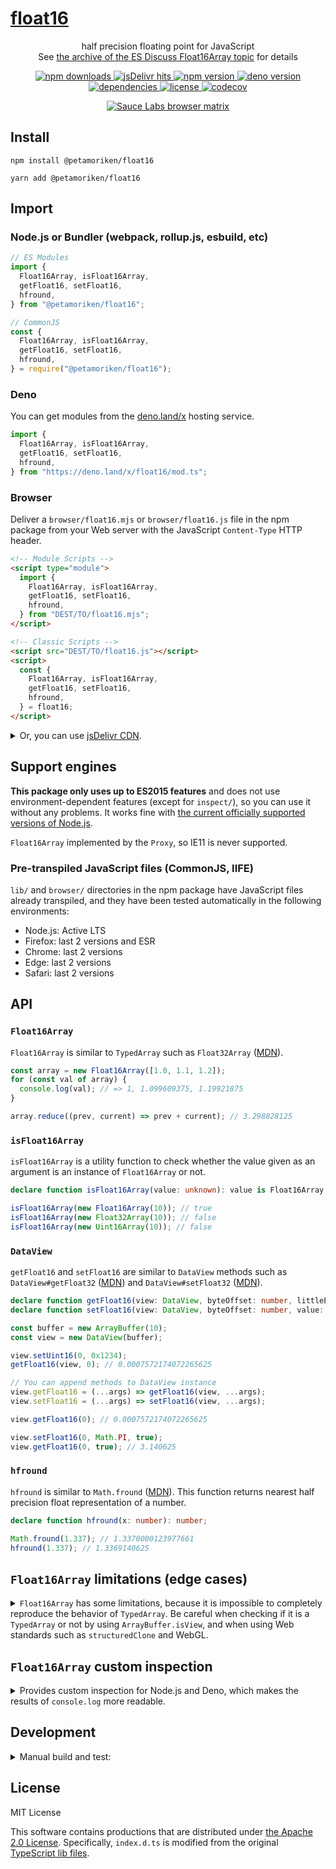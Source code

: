 # <a href="https://git.io/float16">float16</a>

<p align="center">
  half precision floating point for JavaScript<br>
  See <a href="https://esdiscuss.org/topic/float16array">the archive of the ES Discuss Float16Array topic</a> for details
</p>

<p align="center">
  <a href="https://www.npmjs.com/package/@petamoriken/float16">
    <img src="https://img.shields.io/npm/dw/@petamoriken/float16?logo=npm&amp;style=flat-square" alt="npm downloads">
  </a>
  <a href="https://www.jsdelivr.com/package/npm/@petamoriken/float16">
    <img src="https://img.shields.io/jsdelivr/npm/hw/@petamoriken/float16?label=hits&amp;logo=jsDelivr&amp;style=flat-square" alt="jsDelivr hits">
  </a>
  <a href="https://www.npmjs.com/package/@petamoriken/float16">
    <img src="https://img.shields.io/npm/v/@petamoriken/float16.svg?label=version&amp;logo=npm&amp;style=flat-square" alt="npm version">
  </a>
  <a href="https://deno.land/x/float16">
    <img src="https://img.shields.io/github/v/tag/petamoriken/float16?label=version&amp;logo=deno&amp;style=flat-square" alt="deno version">
  </a>
  <br>
  <a href="https://github.com/petamoriken/float16/blob/master/package.json">
    <img src="https://img.shields.io/badge/dependencies-none-brightgreen?style=flat-square" alt="dependencies">
  </a>
  <a href="https://github.com/petamoriken/float16/blob/master/LICENSE">
    <img src="https://img.shields.io/npm/l/@petamoriken/float16.svg?style=flat-square" alt="license">
  </a>
  <a href="https://codecov.io/gh/petamoriken/float16">
    <img src="https://img.shields.io/codecov/c/gh/petamoriken/float16?logo=codecov&amp;style=flat-square" alt="codecov">
  </a>
</p>

<p align="center">
  <a href="https://saucelabs.com/u/petamoriken">
    <img src="https://saucelabs.com/browser-matrix/petamoriken.svg" alt="Sauce Labs browser matrix">
  </a>
</p>

## Install

```console
npm install @petamoriken/float16
```

```console
yarn add @petamoriken/float16
```

## Import

### Node.js or Bundler (webpack, rollup.js, esbuild, etc)

```js
// ES Modules
import {
  Float16Array, isFloat16Array,
  getFloat16, setFloat16,
  hfround,
} from "@petamoriken/float16";
```

```js
// CommonJS
const {
  Float16Array, isFloat16Array,
  getFloat16, setFloat16,
  hfround,
} = require("@petamoriken/float16");
```

### Deno

You can get modules from the [deno.land/x](https://deno.land/x/float16) hosting
service.

```ts
import {
  Float16Array, isFloat16Array,
  getFloat16, setFloat16,
  hfround,
} from "https://deno.land/x/float16/mod.ts";
```

### Browser

Deliver a `browser/float16.mjs` or `browser/float16.js` file in the npm package
from your Web server with the JavaScript `Content-Type` HTTP header.

```html
<!-- Module Scripts -->
<script type="module">
  import {
    Float16Array, isFloat16Array,
    getFloat16, setFloat16,
    hfround,
  } from "DEST/TO/float16.mjs";
</script>
```

```html
<!-- Classic Scripts -->
<script src="DEST/TO/float16.js"></script>
<script>
  const {
    Float16Array, isFloat16Array,
    getFloat16, setFloat16,
    hfround,
  } = float16;
</script>
```

<details>
  <summary>Or, you can use <a href="https://www.jsdelivr.com/package/npm/@petamoriken/float16">jsDelivr CDN</a>.</summary>

  ```html
  <!-- Module Scripts -->
  <script type="module">
    import {
      Float16Array, isFloat16Array,
      getFloat16, setFloat16,
      hfround,
    } from "https://cdn.jsdelivr.net/npm/@petamoriken/float16/+esm";
  </script>
  ```

  ```html
  <!-- Classic Scripts -->
  <script src="https://cdn.jsdelivr.net/npm/@petamoriken/float16/browser/float16.min.js"></script>
  <script>
    const {
      Float16Array, isFloat16Array,
      getFloat16, setFloat16,
      hfround,
    } = float16;
  </script>
  ```

</details>

## Support engines

**This package only uses up to ES2015 features** and does not use
environment-dependent features (except for `inspect/`), so you can use it
without any problems. It works fine with
[the current officially supported versions of Node.js](https://github.com/nodejs/Release).

`Float16Array` implemented by the `Proxy`, so IE11 is never supported.

### Pre-transpiled JavaScript files (CommonJS, IIFE)

`lib/` and `browser/` directories in the npm package have JavaScript files
already transpiled, and they have been tested automatically in the following
environments:

- Node.js: Active LTS
- Firefox: last 2 versions and ESR
- Chrome: last 2 versions
- Edge: last 2 versions
- Safari: last 2 versions

## API

### `Float16Array`

`Float16Array` is similar to `TypedArray` such as `Float32Array`
([MDN](https://developer.mozilla.org/en-US/docs/Web/JavaScript/Reference/Global_Objects/Float32Array)).

```js
const array = new Float16Array([1.0, 1.1, 1.2]);
for (const val of array) {
  console.log(val); // => 1, 1.099609375, 1.19921875
}

array.reduce((prev, current) => prev + current); // 3.298828125
```

### `isFloat16Array`

`isFloat16Array` is a utility function to check whether the value given as an
argument is an instance of `Float16Array` or not.

```ts
declare function isFloat16Array(value: unknown): value is Float16Array;
```

```js
isFloat16Array(new Float16Array(10)); // true
isFloat16Array(new Float32Array(10)); // false
isFloat16Array(new Uint16Array(10)); // false
```

### `DataView`

`getFloat16` and `setFloat16` are similar to `DataView` methods such as
`DataView#getFloat32`
([MDN](https://developer.mozilla.org/en-US/docs/Web/JavaScript/Reference/Global_Objects/DataView/getFloat32))
and `DataView#setFloat32`
([MDN](https://developer.mozilla.org/en-US/docs/Web/JavaScript/Reference/Global_Objects/DataView/setFloat32)).

```ts
declare function getFloat16(view: DataView, byteOffset: number, littleEndian?: boolean): number;
declare function setFloat16(view: DataView, byteOffset: number, value: number, littleEndian?: boolean): void;
```

```js
const buffer = new ArrayBuffer(10);
const view = new DataView(buffer);

view.setUint16(0, 0x1234);
getFloat16(view, 0); // 0.0007572174072265625

// You can append methods to DataView instance
view.getFloat16 = (...args) => getFloat16(view, ...args);
view.setFloat16 = (...args) => setFloat16(view, ...args);

view.getFloat16(0); // 0.0007572174072265625

view.setFloat16(0, Math.PI, true);
view.getFloat16(0, true); // 3.140625
```

### `hfround`

`hfround` is similar to `Math.fround`
([MDN](https://developer.mozilla.org/en-US/docs/Web/JavaScript/Reference/Global_Objects/Math/fround)).
This function returns nearest half precision float representation of a number.

```ts
declare function hfround(x: number): number;
```

```js
Math.fround(1.337); // 1.3370000123977661
hfround(1.337); // 1.3369140625
```

## `Float16Array` limitations (edge cases)

<details>
  <summary><code>Float16Array</code> has some limitations, because it is impossible to completely reproduce the behavior of <code>TypedArray</code>. Be careful when checking if it is a <code>TypedArray</code> or not by using <code>ArrayBuffer.isView</code>, and when using Web standards such as <code>structuredClone</code> and WebGL.</summary>

  ### Built-in functions

  Built-in `TypedArray` objects use "internal slots" for built-in methods. Some
  limitations exist because the `Proxy` object can't trap internal slots
  ([explanation](https://javascript.info/proxy#built-in-objects-internal-slots)).

  This package isn't polyfill, in other words, it doesn't change native global
  functions and static/prototype methods.

  E.g. `ArrayBuffer.isView` is the butlt-in method that checks if it has the
  `[[ViewedArrayBuffer]]` internal slot. It returns `false` for `Proxy` object
  such as `Float16Array` instance.

  ```js
  ArrayBuffer.isView(new Float32Array(10)); // true
  ArrayBuffer.isView(new Float16Array(10)); // false
  ```

  ### The structured clone algorithm (Web Workers, IndexedDB, etc)

  The structured clone algorithm copies complex JavaScript objects. It is used
  internally when invoking `structuredClone()`, to transfer data between Web
  Workers via `postMessage()`, storing objects with IndexedDB, or copying objects
  for other APIs
  ([MDN](https://developer.mozilla.org/en-US/docs/Web/API/Web_Workers_API/Structured_clone_algorithm)).

  It can't clone `Proxy` object such as `Float16Array` instance, you need to
  convert it to `Uint16Array` or deal with `ArrayBuffer` directly.

  ```js
  const array = new Float16Array([1.0, 1.1, 1.2]);
  const cloned = structuredClone({ buffer: array.buffer });
  ```

  ### WebGL

  WebGL requires `Uint16Array` for buffer or texture data whose types are
  `gl.HALF_FLOAT` (WebGL 2) or `ext.HALF_FLOAT_OES` (WebGL 1 extension). Do not
  apply the `Float16Array` object directly to `gl.bufferData` or `gl.texImage2D`
  etc.

  ```js
  // WebGL 2 example
  const vertices = new Float16Array([
    -0.5, -0.5,  0,
    0.5, -0.5,  0,
    0.5,  0.5,  0,
  ]);

  const buffer = gl.createBuffer();
  gl.bindBuffer(gl.ARRAY_BUFFER, buffer);

  // wrap in Uint16Array
  gl.bufferData(gl.ARRAY_BUFFER, new Uint16Array(vertices.buffer), gl.STATIC_DRAW);
  gl.vertexAttribPointer(location, 3, gl.HALF_FLOAT, false, 0, 0);

  gl.bindBuffer(gl.ARRAY_BUFFER, null);
  gl.enableVertexAttribArray(location);
  ```

  ### Others

  See JSDoc comments in `src/Float16Array.mjs` for details. If you don't write
  hacky code, you shouldn't have any problems.

</details>

## `Float16Array` custom inspection

<details>
  <summary>Provides custom inspection for Node.js and Deno, which makes the results of <code>console.log</code> more readable.
  </summary>

  ### Node.js

  ```js
  // ES Modules
  import { Float16Array } from "@petamoriken/float16";
  import { customInspect } from "@petamoriken/float16/inspect";

  Float16Array.prototype[Symbol.for("nodejs.util.inspect.custom")] = customInspect;
  ```

  ```js
  // CommonJS
  const { Float16Array } = require("@petamoriken/float16");
  const { customInspect } = require("@petamoriken/float16/inspect");

  Float16Array.prototype[Symbol.for("nodejs.util.inspect.custom")] = customInspect;
  ```

  ### Deno

  ```ts
  import { Float16Array } from "https://deno.land/x/float16/mod.ts";
  import { customInspect } from "https://deno.land/x/float16/inspect.ts";

  // deno-lint-ignore no-explicit-any
  (Float16Array.prototype as any)[Symbol.for("Deno.customInspect")] = customInspect;
  ```

</details>

## Development

<details>
  <summary>Manual build and test:</summary>

  ### Manual build

  First, download devDependencies.

  ```console
  yarn
  ```

  Build `lib/`, `browser/` files.

  ```console
  yarn run build
  ```

  Build `docs/` files (for browser test).

  ```console
  yarn run docs
  ```

  ### Test

  First, download devDependencies.

  ```console
  yarn
  ```

  #### Node.js test

  ```console
  NODE_ENV=test yarn build:lib
  yarn test
  ```

  #### Browser test

  ```console
  NODE_ENV=test yarn build:browser
  yarn docs
  ```

  Access `docs/test/index.html` with browsers.

  You can access current [test page](https://petamoriken.github.io/float16/test)
  ([power-assert version](https://petamoriken.github.io/float16/test/power)) in
  `master` branch.

</details>

## License

MIT License

This software contains productions that are distributed under
[the Apache 2.0 License](http://www.apache.org/licenses/LICENSE-2.0).
Specifically, `index.d.ts` is modified from the original
[TypeScript lib files](https://github.com/microsoft/TypeScript/tree/main/src/lib).
